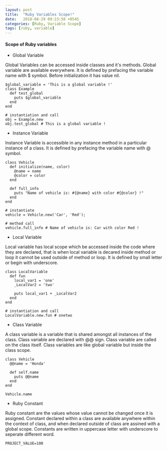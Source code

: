 ```yaml
---
layout: post
title:  "Ruby Variables Scope!"
date:   2018-08-29 09:23:58 +0545
categories: [Ruby, Variable Scope]
tags: [ruby, variable]
---
```


#### Scope of Ruby variables

* Global Variable

Global Variables can be accessed inside classes and it's methods. Global variable are available everywhere. It is defined by prefacing the variable name with $ symbol. Before initialization it has value nil.

```
$global_variable = 'This is a global variable !'
class Example
  def test_global
    puts $global_variable
  end
end

# instantiation and call
obj = Example.new
obj.test_global # This is a global variable !
```

* Instance Variable

Instance Variable is accessible in any instance method in a particular instance of a class. It is defined by prefacing the variable name with @ symbol.

```
class Vehicle
  def initialize(name, color)
    @name = name
    @color = color
  end

  def full_info
    puts "Name of vehicle is: #{@name} with color #{@color} !"
  end
end

# instantiate
vehicle = Vehicle.new('Car', 'Red');

# method call
vehicle.full_info # Name of vehicle is: Car with color Red !
```

* Local Variable

Local variable has local scope which be accessed inside the code where they are declared, that is when local variable is decared inside method or loop it cannot be used outside of method or loop. It is defined by small letter or begin with underscore.

```
class LocalVariable
  def fun
    local_var1 = 'one'
    _LocalVar2 = 'two'

    puts local_var1 + _LocalVar2
  end
end

# instantiation and call
LocalVariable.new.fun # onetwo

```

* Class Variable

A class variable is a variable that is shared amongst all instances of the class. Class variable are declared with @@ sign. Class variable are called on the class itself. Class variables are like global variable but inside the class scope.

```
class Vehicle
  @@name = 'Honda'

  def self.name
    puts @@name
  end
end

Vehicle.name
```

* Ruby Constant

Ruby constant are the values whose value cannot be changed once it is assigned. Constant declared within a class are available anywhere within the context of class, and when declared outside of class are assined with a global scope. Constants are written in uppercase letter with underscore to seperate different word.

```
PROJECT_VALUE=100
```